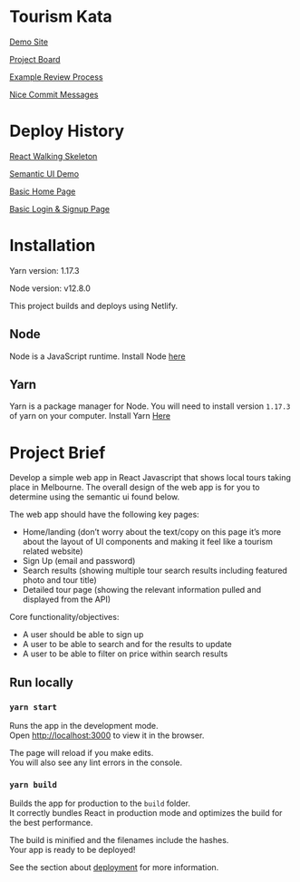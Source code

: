 # Tourism Kata

[Demo Site](https://tourism-kata.netlify.app/)

[Project Board](https://github.com/joseph-allen/Kata-Tourism/projects/1)

[Example Review Process](https://github.com/joseph-allen/Kata-Tourism/pull/18)

[Nice Commit Messages](https://github.com/joseph-allen/Kata-Tourism/commits/master)

# Deploy History

[React Walking Skeleton](https://deploy-preview-20--tourism-kata.netlify.app/)

[Semantic UI Demo](https://deploy-preview-21--tourism-kata.netlify.app/)

[Basic Home Page](https://deploy-preview-23--tourism-kata.netlify.app/)

[Basic Login & Signup Page](https://deploy-preview-24--tourism-kata.netlify.app/)

# Installation

Yarn version: 1.17.3

Node version: v12.8.0

This project builds and deploys using Netlify.

## Node

Node is a JavaScript runtime. Install Node [here](https://nodejs.org/en/download/releases/)

## Yarn

Yarn is a package manager for Node. You will need to install version `1.17.3` of yarn on your computer. Install Yarn [Here](https://classic.yarnpkg.com/en/docs/install/#mac-stable)

# Project Brief

Develop a simple web app in React Javascript that shows local tours taking place in Melbourne. The overall design of the web app is for you to determine using the semantic ui found below.

The web app should have the following key pages:

- Home/landing (don’t worry about the text/copy on this page it’s more about the layout of UI components and making it feel like a tourism related website)
- Sign Up (email and password)
- Search results (showing multiple tour search results including featured photo and tour title)
- Detailed tour page (showing the relevant information pulled and displayed from the API)

Core functionality/objectives:

- A user should be able to sign up
- A user to be able to search and for the results to update
- A user to be able to filter on price within search results

## Run locally

### `yarn start`

Runs the app in the development mode.<br />
Open [http://localhost:3000](http://localhost:3000) to view it in the browser.

The page will reload if you make edits.<br />
You will also see any lint errors in the console.

### `yarn build`

Builds the app for production to the `build` folder.<br />
It correctly bundles React in production mode and optimizes the build for the best performance.

The build is minified and the filenames include the hashes.<br />
Your app is ready to be deployed!

See the section about [deployment](https://facebook.github.io/create-react-app/docs/deployment) for more information.
